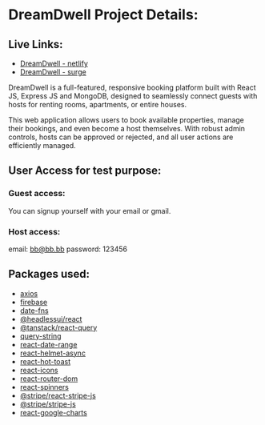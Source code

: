 # DreamDwell Project Details:

## Live Links:

- [DreamDwell - netlify](https://dream-dwell.netlify.app/)
- [DreamDwell - surge](https://dream-dwell.surge.sh/)

DreamDwell is a full-featured, responsive booking platform built with React JS, Express JS and MongoDB, designed to seamlessly connect guests with hosts for renting rooms, apartments, or entire houses.

This web application allows users to book available properties, manage their bookings, and even become a host themselves. With robust admin controls, hosts can be approved or rejected, and all user actions are efficiently managed.

## User Access for test purpose:

### Guest access:

You can signup yourself with your email or gmail.

### Host access:

email: bb@bb.bb
password: 123456

## Packages used:

- [axios](https://www.npmjs.com/package/axios)
- [firebase](https://www.npmjs.com/package/firebase)
- [date-fns](https://www.npmjs.com/package/date-fns)
- [@headlessui/react](https://www.npmjs.com/package/@headlessui/react)
- [@tanstack/react-query](https://www.npmjs.com/package/@tanstack/react-query)
- [query-string](https://www.npmjs.com/package/query-string)
- [react-date-range](https://www.npmjs.com/package/react-date-range)
- [react-helmet-async](https://www.npmjs.com/package/react-helmet-async)
- [react-hot-toast](https://www.npmjs.com/package/react-hot-toast)
- [react-icons](https://www.npmjs.com/package/react-icons)
- [react-router-dom](https://www.npmjs.com/package/react-router-dom)
- [react-spinners](https://www.npmjs.com/package/react-spinners)
- [@stripe/react-stripe-js](https://www.npmjs.com/package/@stripe/react-stripe-js)
- [@stripe/stripe-js](https://www.npmjs.com/package/@stripe/stripe-js)
- [react-google-charts](https://www.npmjs.com/package/react-google-charts)
